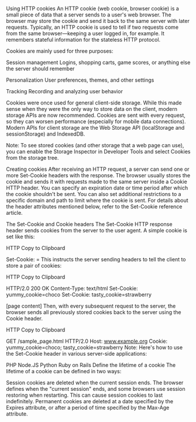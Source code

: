Using HTTP cookies
An HTTP cookie (web cookie, browser cookie) is a small piece of data that a server sends to a user's web browser. The browser may store the cookie and send it back to the same server with later requests. Typically, an HTTP cookie is used to tell if two requests come from the same browser—keeping a user logged in, for example. It remembers stateful information for the stateless HTTP protocol.

Cookies are mainly used for three purposes:

Session management
Logins, shopping carts, game scores, or anything else the server should remember

Personalization
User preferences, themes, and other settings

Tracking
Recording and analyzing user behavior

Cookies were once used for general client-side storage. While this made sense when they were the only way to store data on the client, modern storage APIs are now recommended. Cookies are sent with every request, so they can worsen performance (especially for mobile data connections). Modern APIs for client storage are the Web Storage API (localStorage and sessionStorage) and IndexedDB.

Note: To see stored cookies (and other storage that a web page can use), you can enable the Storage Inspector in Developer Tools and select Cookies from the storage tree.

Creating cookies
After receiving an HTTP request, a server can send one or more Set-Cookie headers with the response. The browser usually stores the cookie and sends it with requests made to the same server inside a Cookie HTTP header. You can specify an expiration date or time period after which the cookie shouldn't be sent. You can also set additional restrictions to a specific domain and path to limit where the cookie is sent. For details about the header attributes mentioned below, refer to the Set-Cookie reference article.

The Set-Cookie and Cookie headers
The Set-Cookie HTTP response header sends cookies from the server to the user agent. A simple cookie is set like this:

HTTP
Copy to Clipboard

Set-Cookie: <cookie-name>=<cookie-value>
This instructs the server sending headers to tell the client to store a pair of cookies:

HTTP
Copy to Clipboard

HTTP/2.0 200 OK
Content-Type: text/html
Set-Cookie: yummy_cookie=choco
Set-Cookie: tasty_cookie=strawberry

[page content]
Then, with every subsequent request to the server, the browser sends all previously stored cookies back to the server using the Cookie header.

HTTP
Copy to Clipboard

GET /sample_page.html HTTP/2.0
Host: www.example.org
Cookie: yummy_cookie=choco; tasty_cookie=strawberry
Note: Here's how to use the Set-Cookie header in various server-side applications:

PHP
Node.JS
Python
Ruby on Rails
Define the lifetime of a cookie
The lifetime of a cookie can be defined in two ways:

Session cookies are deleted when the current session ends. The browser defines when the "current session" ends, and some browsers use session restoring when restarting. This can cause session cookies to last indefinitely.
Permanent cookies are deleted at a date specified by the Expires attribute, or after a period of time specified by the Max-Age attribute.
